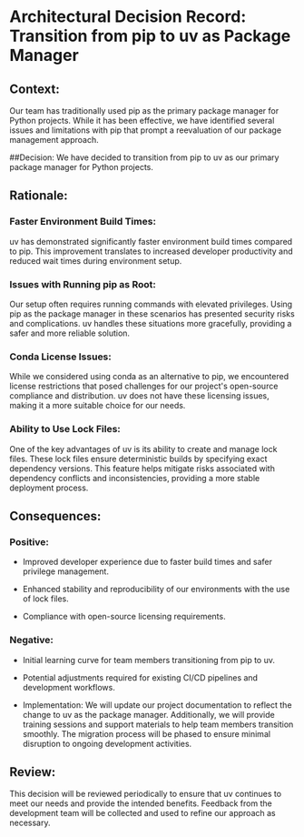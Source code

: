 # Architectural Decision Record: Transition from pip to uv as Package Manager

## Context:

Our team has traditionally used pip as the primary package manager for Python projects. While it has been effective, we have identified several issues and limitations with pip that prompt a reevaluation of our package management approach.

##Decision:
We have decided to transition from pip to uv as our primary package manager for Python projects.

## Rationale:

### Faster Environment Build Times:

uv has demonstrated significantly faster environment build times compared to pip. This improvement translates to increased developer productivity and reduced wait times during environment setup.

### Issues with Running pip as Root:

Our setup often requires running commands with elevated privileges. Using pip as the package manager in these scenarios has presented security risks and complications. uv handles these situations more gracefully, providing a safer and more reliable solution.

### Conda License Issues:

While we considered using conda as an alternative to pip, we encountered license restrictions that posed challenges for our project's open-source compliance and distribution. uv does not have these licensing issues, making it a more suitable choice for our needs.

### Ability to Use Lock Files:

One of the key advantages of uv is its ability to create and manage lock files. These lock files ensure deterministic builds by specifying exact dependency versions. This feature helps mitigate risks associated with dependency conflicts and inconsistencies, providing a more stable deployment process.

## Consequences:

### Positive:

- Improved developer experience due to faster build times and safer privilege management.

- Enhanced stability and reproducibility of our environments with the use of lock files.

- Compliance with open-source licensing requirements.

### Negative:

- Initial learning curve for team members transitioning from pip to uv.

- Potential adjustments required for existing CI/CD pipelines and development workflows.

- Implementation: We will update our project documentation to reflect the change to uv as the package manager. Additionally, we will provide training sessions and support materials to help team members transition smoothly. The migration process will be phased to ensure minimal disruption to ongoing development activities.

## Review:

This decision will be reviewed periodically to ensure that uv continues to meet our needs and provide the intended benefits. Feedback from the development team will be collected and used to refine our approach as necessary.
